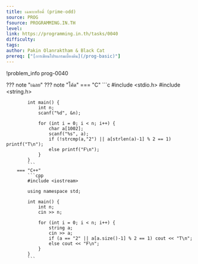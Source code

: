 ```yaml
---
title: เฉพาะหรือคี่ (prime-odd)
source: PROG
fsource: PROGRAMMING.IN.TH
level:
link: https://programming.in.th/tasks/0040
difficulty: 
tags: 
author: Pakin Olanraktham & Black Cat
prereq: ["[การเขียนโปรแกรมเบื้องต้น](/prog-basic)"]
---
```


!problem_info prog-0040

??? note "เฉลย"
    ??? note "โค้ด"
        === "C"
            ```c
            #include <stdio.h>
            #include <string.h>

            int main() {
                int n;
                scanf("%d", &n);

                for (int i = 0; i < n; i++) {
                    char a[1002];
                    scanf("%s", a);
                    if (!strcmp(a,"2") || a[strlen(a)-1] % 2 == 1) printf("T\n");
                    else printf("F\n");
                }
            }
            ```
        === "C++"
            ```cpp
            #include <iostream>

            using namespace std;

            int main() {
                int n;
                cin >> n;

                for (int i = 0; i < n; i++) {
                    string a;
                    cin >> a;
                    if (a == "2" || a[a.size()-1] % 2 == 1) cout << "T\n";
                    else cout << "F\n";
                }
            }
            ```
